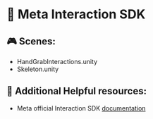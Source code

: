 # :goggles:	Meta Interaction SDK 


## :video_game: Scenes:
- HandGrabInteractions.unity
- Skeleton.unity


## :pushpin: Additional Helpful resources:
- Meta official Interaction SDK [documentation](https://developer.oculus.com/documentation/unity/unity-isdk-interaction-sdk-overview/)
